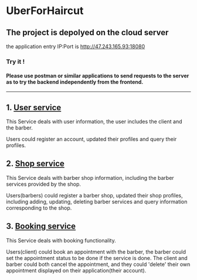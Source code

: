 # UberForHaircut



## The project is depolyed on the cloud server  
the application entry IP:Port is http://47.243.165.93:18080 

### Try it !
    
#### Please use postman or similar applications to send requests to the server as to try the backend independently from the frontend.

----

## 1. [User service](./UserServiceReadMe.md)

This Service deals with user information, the user includes the client and the barber.

Users could register an account, updated their profiles and query their profiles.

## 2. [Shop service](./ShopServiceReadMe.md)  

This Service deals with barber shop information, including the barber services provided by the shop.

Users(barbers) could register a barber shop, updated their shop profiles, including adding, updating, deleting barber services and query information corresponding to the shop.

## 3. [Booking service](./BookingServiceReadMe.md)  

This Service deals with booking functionality.

Users(client) could book an appointment with the barber, the barber could set the appointment status to be done if the service is done. The client and barber could both cancel the appointment, and they could 'delete' their own appointment displayed on their application(their account).
